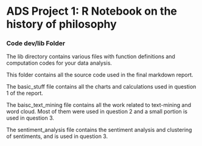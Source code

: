 # ADS Project 1:  R Notebook on the history of philosophy

### Code dev/lib Folder

The lib directory contains various files with function definitions and computation codes for your data analysis. 

This folder contains all the source code used in the final markdown report.

The basic_stuff file contains all the charts and calculations used in question 1 of the report.

The baisc_text_mining file contains all the work related to text-mining and word cloud. Most of them were used in question 2 and a small portion is used in question 3.

The sentiment_analysis file contains the sentiment analysis and clustering of sentiments, and is used in question 3. 